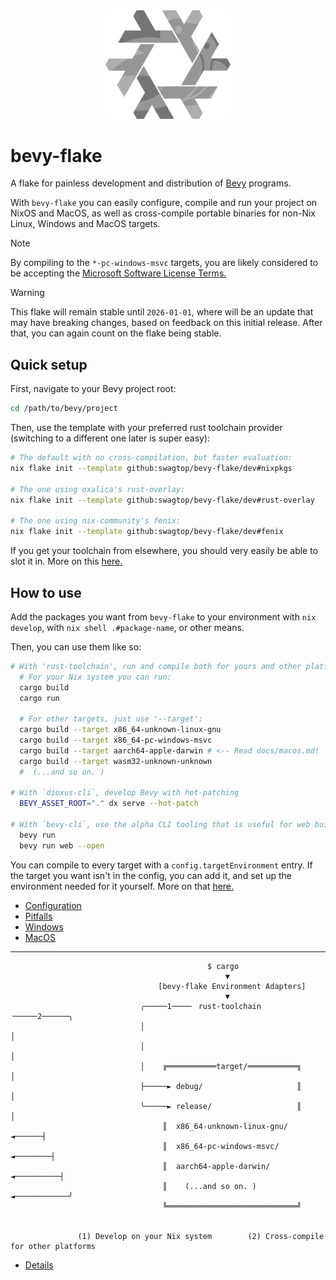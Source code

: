 <div align="center"> <img src="bevy-flake.svg" width="200"/> </div>

# bevy-flake

A flake for painless development and distribution of [Bevy][bevy] programs.

With `bevy-flake` you can easily configure, compile and run your project on
NixOS and MacOS, as well as cross-compile portable binaries for non-Nix Linux,
Windows and MacOS targets.

[bevy]: https://github.com/bevyengine/bevy
[^1]: This requires extra setup for Windows targets. Read more
      [here.](docs/windows.md#packaging-the-sysroot)

> [!NOTE]
> By compiling to the `*-pc-windows-msvc` targets, you are likely considered to
> be accepting the [Microsoft Software License Terms.][license]

[license]: https://go.microsoft.com/fwlink/?LinkId=2086102

> [!WARNING]
> This flake will remain stable until `2026-01-01`, where will be an update
> that may have breaking changes, based on feedback on this initial release.
> After that, you can again count on the flake being stable.

## Quick setup

First, navigate to your Bevy project root:

```sh
cd /path/to/bevy/project
```

Then, use the template with your preferred rust toolchain provider (switching
to a different one later is super easy):

```sh
# The default with no cross-compilation, but faster evaluation:
nix flake init --template github:swagtop/bevy-flake/dev#nixpkgs

# The one using oxalica's rust-overlay:
nix flake init --template github:swagtop/bevy-flake/dev#rust-overlay

# The one using nix-community's fenix:
nix flake init --template github:swagtop/bevy-flake/dev#fenix
```

If you get your toolchain from elsewhere, you should very easily be able to slot
it in. More on this [here.][config-toolchain]

[config-toolchain]: docs/config.md#mkrusttoolchain


## How to use

Add the packages you want from `bevy-flake` to your environment with
`nix develop`, with `nix shell .#package-name`, or other means.

Then, you can use them like so:

```sh
# With 'rust-toolchain', run and compile both for yours and other platforms:
  # For your Nix system you can run:
  cargo build
  cargo run

  # For other targets, just use '--target':
  cargo build --target x86_64-unknown-linux-gnu
  cargo build --target x86_64-pc-windows-msvc
  cargo build --target aarch64-apple-darwin # <-- Read docs/macos.md!
  cargo build --target wasm32-unknown-unknown
  #  (...and so on. )

# With `dioxus-cli`, develop Bevy with hot-patching
  BEVY_ASSET_ROOT="." dx serve --hot-patch

# With `bevy-cli`, use the alpha CLI tooling that is useful for web builds.
  bevy run
  bevy run web --open
```

You can compile to every target with a `config.targetEnvironment` entry.
If the target you want isn't in the config, you can add it, and set up the
environment needed for it yourself. More on that [here.](docs/config.md)

- [Configuration](docs/config.md)
- [Pitfalls](docs/pitfalls.md)
- [Windows](docs/windows.md)
- [MacOS](docs/macos.md)

--------------------------------------------------------------------------------

```
                                            $ cargo
                                                ▼
                                 [bevy-flake Environment Adapters]
                                                ▼
                             ╭─────1────╴ rust-toolchain ╶─────2──────╮
                             │                                        │
                             │                                        │
                             │    ╔═══════════target/═══════════╗     │
                             ├─────► debug/                     ║     │
                             ╰─────► release/                   ║     │
                                  ║  x86_64-unknown-linux-gnu/ ◄──────┤
                                  ║  x86_64-pc-windows-msvc/ ◄────────┤
                                  ║  aarch64-apple-darwin/ ◄──────────┤
                                  ║    (...and so on. )  ◄────────────╯
                                  ╚═════════════════════════════╝


               (1) Develop on your Nix system        (2) Cross-compile for other platforms
```

- [Details](docs/details.md)
